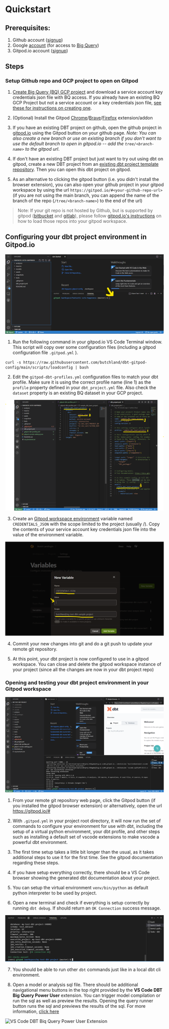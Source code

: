 # Quickstart

## Prerequisites:

1) Github account ([signup](https://github.com/signup))
2) Google [account](https://accounts.google.com/signin) (for access to [Big Query](https://console.cloud.google.com/bigquery))
3) Gitpod.io  account ([signup](https://gitpod.io/workspaces))

## Steps

### Setup Github repo and GCP project to open on Gitpod

1) [Create Big Query (BQ) GCP project](https://docs.getdbt.com/tutorial/getting-set-up/setting-up-bigquery#prerequisites) and download a service account key credentials json file with BQ access. If you already have an existing BQ GCP Project but not a service account or a key credentials json file, [see these for instructions on creating one](https://cloud.google.com/iam/docs/creating-managing-service-account-keys).

1) (Optional) Install the Gitpod [Chrome](https://chrome.google.com/webstore/detail/gitpod-always-ready-to-co/dodmmooeoklaejobgleioelladacbeki)/[Brave](https://chrome.google.com/webstore/detail/gitpod-always-ready-to-co/dodmmooeoklaejobgleioelladacbeki)/[Firefox](https://addons.mozilla.org/en-US/firefox/addon/gitpod/?utm_source=addons.mozilla.org&utm_medium=referral&utm_content=search) extension/addon

1) If you have an existing DBT project on github, open the github project in [gitpod.io](https://www.gitpod.io/workspaces) using the Gitpod button on your github page. _Note: You can also create a new branch or use an existing branch if you don't want to use the default branch to open in gitpod.io -- add the `tree/<branch-name>` to the gitpod url_. 

1) If don't have an existing DBT project but just want to try out using dbt on gitpod, create a new DBT project from an [existing dbt project template repository](https://github.com/butchland/sample-dbt-learn-project/generate). Then you can open this dbt project on gitpod.

1) As an alternative to clicking the gitpod button (i.e. you didn't install the browser extension), you can also open your github project in your gitpod workspace by using the url `https://gitpod.io/#<your-github-repo-url>` (if you are not using the main branch, you can append the name of the branch of the repo (`/tree/<branch-name>`) to the end of the url)

> Note: If your git repo is not hosted by Github, but is supported by gitpod ([bitbucket](https://www.gitpod.io/docs/bitbucket-integration) and [gitlab](https://www.gitpod.io/docs/gitlab-integration)), please follow [gitpod.io's instructions](https://www.gitpod.io/docs/integrations) on how to load those repos into your gitpod workspace.


## Configuring your dbt project environment in Gitpod.io

![Terminal](images/term1.png)

1) Run the following command in your gitpod.io VS Code Terminal window. This script will copy over some configuration files (including a gitpod configuration file `.gitpod.yml` ).
```
curl -s https://raw.githubusercontent.com/butchland/dbt-gitpod-config/main/scripts/loadconfig | bash
```

2) Edit the `gitpod-dbt-profiles.yml` configuration files to match your dbt profile. Make sure it is using the correct profile name (line 1) as the `profile`  property defined in your `dbt_project.yml` file. Also check the `dataset` property is an existing BQ dataset in your GCP project.

![Gitpod dbt profiles and dbt project](images/term4.png)

3) Create an [Gitpod workspace environment](https://gitpod.io/variables) variable named `CREDENTIALS_JSON` with the scope limited to the project (usually <user-name>/<repo-name>). Copy the contents of your service account key credentials json file into the value of the environment variable.

![Environment Var](images/term6.png)

4) Commit your new changes into git and do a git push to update your remote git repository.

5) At this point, your dbt project is now configured to use in a gitpod workspace. You can close and delete the gitpod workspace instance of your project (since all the changes are now in your dbt project repo)

### Opening and testing your dbt project environment in your Gitpod workspace

![VS Code Workspace](images/term7.png)

1) From your remote git repository web page, click the Gitpod button (if you installed the gitpod browser extension) or alternatively, open the url https://gitpod.io/#<your-repo-url>

2) With `.gitpod.yml` in your project root directory, it will now run the set of commands to configure your environment for use with dbt, including the setup of a virtual python environment, your dbt profile, and other steps such as installing a default set of vscode extensions to make vscode a powerful dbt environment. 

3) The first time setup takes a little bit longer than the usual, as it takes additional steps to use it for the first time. See the gitpod documentation regarding these steps.

4) If you have setup everything correctly, there should be a VS Code browser showing the generated dbt documentation about your project.

5) You can setup the virtual environment `venv/bin/python` as default python interpreter to be used by project.

6) Open a new terminal and check if everything is setup correctly by running `dbt debug`. If should return an `OK Connection` success message.

![dbt debug message](images/term8.png)

7) You should be able to run other `dbt` commands just like in a local dbt cli environment.

8) Open a model or analysis sql file. There should be additional navigational menu buttons in the top right provided by the **VS Code DBT Big Query Power User** extension. You can trigger model compilation or run the sql as well as preview the results. Opening the query runner button runs the sql and previews the results of the sql. For more information, [click here](https://open-vsx.org/extension/butchland/vscode-dbt-bigquery-power-user)

![VS Code DBT Biq Query Power User Extension](https://raw.githubusercontent.com/butchland/vscode-dbt-bigquery-power-user/master/images/query-runner-screenshot.png)



